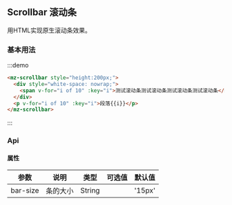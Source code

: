 ## Scrollbar 滚动条

用HTML实现原生滚动条效果。

### 基本用法

:::demo
```html
<mz-scrollbar style="height:200px;">
  <div style="white-space: nowrap;">
    <span v-for="i of 10" :key="i">测试滚动条测试滚动条测试滚动条测试滚动条</span>
  </div>
  <p v-for="i of 10" :key="i">段落{{i}}</p>
</mz-scrollbar>
```
:::

### Api

#### 属性
| 参数 | 说明 | 类型 | 可选值 |默认值|
| --- | --- | --- | --- | --- |
|bar-size|条的大小|String||'15px'|